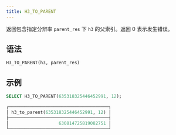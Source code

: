 ```yaml
---
title: H3_TO_PARENT
---
```


返回包含指定分辨率 `parent_res` 下 `h3` 的父索引。返回 0 表示发生错误。

## 语法

```sql
H3_TO_PARENT(h3, parent_res)
```

## 示例

```sql
SELECT H3_TO_PARENT(635318325446452991, 12);

┌──────────────────────────────────────┐
│ h3_to_parent(635318325446452991, 12) │
├──────────────────────────────────────┤
│                   630814725819082751 │
└──────────────────────────────────────┘
```